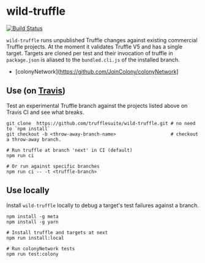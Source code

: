 # wild-truffle
[![Build Status](https://travis-ci.org/trufflesuite/wild-truffle.svg?branch=develop)](https://travis-ci.org/trufflesuite/wild-truffle)

`wild-truffle` runs unpublished Truffle changes against existing commercial Truffle projects. At
the moment it validates Truffle V5 and has a single target. Targets are cloned per test and their
invocation of truffle in `package.json` is aliased to the `bundled.cli.js` of the installed branch.
+ [colonyNetwork](https://github.com/JoinColony/colonyNetwork]

## Use (on [Travis](https://travis-ci.org/trufflesuite/wild-truffle/branches))

Test an experimental Truffle branch against the projects listed above on Travis CI and see what breaks.

```shell
git clone  https://github.com/trufflesuite/wild-truffle.git # no need to `npm install`
git checkout -b <throw-away-branch-name>                    # checkout a throw-away branch.

# Run truffle at branch 'next' in CI (default)
npm run ci

# Or run against specific branches
npm run ci -- -t <truffle-branch>
```

## Use locally

Install `wild-truffle` locally to debug a target's test failures against a branch.

```shell
npm install -g meta
npm install -g yarn

# Install truffle and targets at next
npm run install:local

# Run colonyNetwork tests
npm run test:colony







